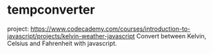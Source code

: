 # tempconverter
project: https://www.codecademy.com/courses/introduction-to-javascript/projects/kelvin-weather-javascript
Convert between Kelvin, Celsius and Fahrenheit with javascript.
